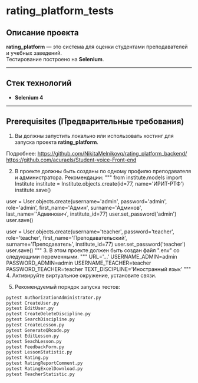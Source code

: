 # **rating_platform_tests**

## Описание проекта
**rating_platform** — это система для оценки студентами преподавателей и учебных заведений.  
Тестирование построено на **Selenium**.

---

## Стек технологий
- **Selenium 4**

---

## Prerequisites (Предварительные требования)
1. Вы должны запустить локально или использовать хостинг для запуска проекта **rating_platform**.

Подробнее:
https://github.com/NikitaMelnikovq/rating_platform_backend/
https://github.com/acuraels/Student-voice-Front-end

2. В проекте должны быть созданы по одному профилю преподавателя и администратора.
Рекомендации:
"""
from institute.models import Institute
institute = Institute.objects.create(id=77, name='ИРИТ-РТФ')
institute.save()

user = User.objects.create(username='admin', password='admin', role='admin', first_name='Админ', surname='Админов', last_name=''Админович', institute_id=77)
user.set_password('admin')
user.save()

user = User.objects.create(username='teacher', password='teacher', role='teacher', first_name='Преподавательский', surname='Преподаватель', institute_id=77)
user.set_password('teacher')
user.save()
"""
3. В этом проекте должен быть создан файл ".env" со следующими переменными.
"""
URL='...'
USERNAME_ADMIN=admin
PASSWORD_ADMIN=admin
USERNAME_TEACHER=teacher
PASSWORD_TEACHER=teacher
TEXT_DISCIPLINE='Иностранный язык'
"""
4. Активируйте виртуальное окружение, установите связи.

5. Рекомендуемый порядок запуска тестов:

```bash
pytest AuthorizationAdministrator.py
pytest CreateUser.py
pytest EditUser.py
pytest CreateDeleteDiscipline.py
pytest SearchDiscipline.py
pytest CreateLesson.py
pytest GenerateQRcode.py
pytest EditLesson.py
pytest SeachLesson.py
pytest FeedbackForm.py
pytest LessonStatistic.py
pytest Rating.py
pytest RatingReportComment.py
pytest RatingExcelDownload.py
pytest TeacherStatistic.py
```